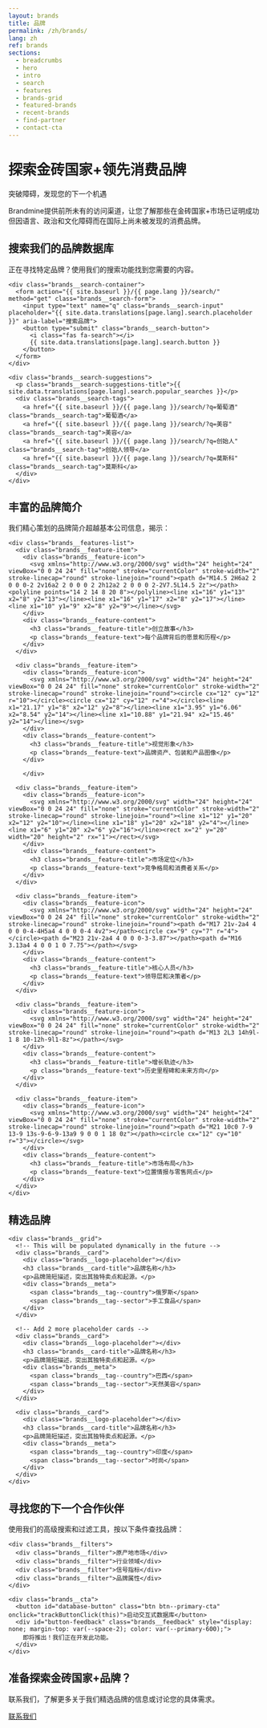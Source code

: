 ```yaml
---
layout: brands
title: 品牌
permalink: /zh/brands/
lang: zh
ref: brands
sections:
  - breadcrumbs
  - hero
  - intro
  - search
  - features
  - brands-grid
  - featured-brands
  - recent-brands
  - find-partner
  - contact-cta
---
```


<!-- Hero Panel -->
<div class="panel panel--hero">
  <div class="panel__content">
    <h1 class="panel__heading-primary brands__title">探索金砖国家+领先消费品牌</h1>
    <p class="panel__subtitle">突破障碍，发现您的下一个机遇</p>
  </div>
</div>

<!-- Introduction Panel -->
<div class="panel panel--light brands-panel">
  <div class="panel__content">
    <p class="panel__lead-text">Brandmine提供前所未有的访问渠道，让您了解那些在金砖国家+市场已证明成功但因语言、政治和文化障碍而在国际上尚未被发现的消费品牌。</p>
  </div>
</div>

<!-- Search Panel - NEW -->
<div class="panel panel--primary-soft brands-panel">
  <div class="panel__content">
    <h2 class="panel__heading-secondary">搜索我们的品牌数据库</h2>
    <p class="panel__lead-text">正在寻找特定品牌？使用我们的搜索功能找到您需要的内容。</p>

    <div class="brands__search-container">
      <form action="{{ site.baseurl }}/{{ page.lang }}/search/" method="get" class="brands__search-form">
        <input type="text" name="q" class="brands__search-input" placeholder="{{ site.data.translations[page.lang].search.placeholder }}" aria-label="搜索品牌">
        <button type="submit" class="brands__search-button">
          <i class="fas fa-search"></i>
          {{ site.data.translations[page.lang].search.button }}
        </button>
      </form>
    </div>

    <div class="brands__search-suggestions">
      <p class="brands__search-suggestions-title">{{ site.data.translations[page.lang].search.popular_searches }}</p>
      <div class="brands__search-tags">
        <a href="{{ site.baseurl }}/{{ page.lang }}/search/?q=葡萄酒" class="brands__search-tag">葡萄酒</a>
        <a href="{{ site.baseurl }}/{{ page.lang }}/search/?q=美容" class="brands__search-tag">美容</a>
        <a href="{{ site.baseurl }}/{{ page.lang }}/search/?q=创始人" class="brands__search-tag">创始人领导</a>
        <a href="{{ site.baseurl }}/{{ page.lang }}/search/?q=莫斯科" class="brands__search-tag">莫斯科</a>
      </div>
    </div>
  </div>
</div>

<!-- Brand Profiles Panel -->
<div class="panel panel--primary-soft">
  <div class="panel__content">
    <h2 class="panel__heading-secondary">丰富的品牌简介</h2>
    <p class="panel__lead-text">我们精心策划的品牌简介超越基本公司信息，揭示：</p>

    <div class="brands__features-list">
      <div class="brands__feature-item">
        <div class="brands__feature-icon">
          <svg xmlns="http://www.w3.org/2000/svg" width="24" height="24" viewBox="0 0 24 24" fill="none" stroke="currentColor" stroke-width="2" stroke-linecap="round" stroke-linejoin="round"><path d="M14.5 2H6a2 2 0 0 0-2 2v16a2 2 0 0 0 2 2h12a2 2 0 0 0 2-2V7.5L14.5 2z"></path><polyline points="14 2 14 8 20 8"></polyline><line x1="16" y1="13" x2="8" y2="13"></line><line x1="16" y1="17" x2="8" y2="17"></line><line x1="10" y1="9" x2="8" y2="9"></line></svg>
        </div>
        <div class="brands__feature-content">
          <h3 class="brands__feature-title">创立故事</h3>
          <p class="brands__feature-text">每个品牌背后的愿景和历程</p>
        </div>
      </div>

      <div class="brands__feature-item">
        <div class="brands__feature-icon">
          <svg xmlns="http://www.w3.org/2000/svg" width="24" height="24" viewBox="0 0 24 24" fill="none" stroke="currentColor" stroke-width="2" stroke-linecap="round" stroke-linejoin="round"><circle cx="12" cy="12" r="10"></circle><circle cx="12" cy="12" r="4"></circle><line x1="21.17" y1="8" x2="12" y2="8"></line><line x1="3.95" y1="6.06" x2="8.54" y2="14"></line><line x1="10.88" y1="21.94" x2="15.46" y2="14"></line></svg>
        </div>
        <div class="brands__feature-content">
          <h3 class="brands__feature-title">视觉形象</h3>
          <p class="brands__feature-text">品牌资产、包装和产品图像</p>
        </div>

        </div>

      <div class="brands__feature-item">
        <div class="brands__feature-icon">
          <svg xmlns="http://www.w3.org/2000/svg" width="24" height="24" viewBox="0 0 24 24" fill="none" stroke="currentColor" stroke-width="2" stroke-linecap="round" stroke-linejoin="round"><line x1="12" y1="20" x2="12" y2="10"></line><line x1="18" y1="20" x2="18" y2="4"></line><line x1="6" y1="20" x2="6" y2="16"></line><rect x="2" y="20" width="20" height="2" rx="1"></rect></svg>
        </div>
        <div class="brands__feature-content">
          <h3 class="brands__feature-title">市场定位</h3>
          <p class="brands__feature-text">竞争格局和消费者关系</p>
        </div>
      </div>

      <div class="brands__feature-item">
        <div class="brands__feature-icon">
          <svg xmlns="http://www.w3.org/2000/svg" width="24" height="24" viewBox="0 0 24 24" fill="none" stroke="currentColor" stroke-width="2" stroke-linecap="round" stroke-linejoin="round"><path d="M17 21v-2a4 4 0 0 0-4-4H5a4 4 0 0 0-4 4v2"></path><circle cx="9" cy="7" r="4"></circle><path d="M23 21v-2a4 4 0 0 0-3-3.87"></path><path d="M16 3.13a4 4 0 0 1 0 7.75"></path></svg>
        </div>
        <div class="brands__feature-content">
          <h3 class="brands__feature-title">核心人员</h3>
          <p class="brands__feature-text">领导层和决策者</p>
        </div>
      </div>

      <div class="brands__feature-item">
        <div class="brands__feature-icon">
          <svg xmlns="http://www.w3.org/2000/svg" width="24" height="24" viewBox="0 0 24 24" fill="none" stroke="currentColor" stroke-width="2" stroke-linecap="round" stroke-linejoin="round"><path d="M13 2L3 14h9l-1 8 10-12h-9l1-8z"></path></svg>
        </div>
        <div class="brands__feature-content">
          <h3 class="brands__feature-title">增长轨迹</h3>
          <p class="brands__feature-text">历史里程碑和未来方向</p>
        </div>
      </div>

      <div class="brands__feature-item">
        <div class="brands__feature-icon">
          <svg xmlns="http://www.w3.org/2000/svg" width="24" height="24" viewBox="0 0 24 24" fill="none" stroke="currentColor" stroke-width="2" stroke-linecap="round" stroke-linejoin="round"><path d="M21 10c0 7-9 13-9 13s-9-6-9-13a9 9 0 0 1 18 0z"></path><circle cx="12" cy="10" r="3"></circle></svg>
        </div>
        <div class="brands__feature-content">
          <h3 class="brands__feature-title">市场布局</h3>
          <p class="brands__feature-text">位置情报与零售网点</p>
        </div>
      </div>
    </div>
  </div>
</div>

<!-- Featured Brands Panel -->
<div class="panel panel--light">
  <div class="panel__content">
    <h2 class="panel__heading-secondary">精选品牌</h2>

    <div class="brands__grid">
      <!-- This will be populated dynamically in the future -->
      <div class="brands__card">
        <div class="brands__logo-placeholder"></div>
        <h3 class="brands__card-title">品牌名称</h3>
        <p>品牌简短描述，突出其独特卖点和起源。</p>
        <div class="brands__meta">
          <span class="brands__tag--country">俄罗斯</span>
          <span class="brands__tag--sector">手工食品</span>
        </div>
      </div>

      <!-- Add 2 more placeholder cards -->
      <div class="brands__card">
        <div class="brands__logo-placeholder"></div>
        <h3 class="brands__card-title">品牌名称</h3>
        <p>品牌简短描述，突出其独特卖点和起源。</p>
        <div class="brands__meta">
          <span class="brands__tag--country">巴西</span>
          <span class="brands__tag--sector">天然美容</span>
        </div>
      </div>

      <div class="brands__card">
        <div class="brands__logo-placeholder"></div>
        <h3 class="brands__card-title">品牌名称</h3>
        <p>品牌简短描述，突出其独特卖点和起源。</p>
        <div class="brands__meta">
          <span class="brands__tag--country">印度</span>
          <span class="brands__tag--sector">时尚</span>
        </div>
      </div>
    </div>
  </div>
</div>

<!-- Find Your Partner Panel -->
<div class="panel panel--accent-soft">
  <div class="panel__content">
    <h2 class="panel__heading-secondary">寻找您的下一个合作伙伴</h2>
    <p class="panel__lead-text">使用我们的高级搜索和过滤工具，按以下条件查找品牌：</p>

    <div class="brands__filters">
      <div class="brands__filter">原产地市场</div>
      <div class="brands__filter">行业领域</div>
      <div class="brands__filter">信号指标</div>
      <div class="brands__filter">品牌属性</div>
    </div>

    <div class="brands__cta">
      <button id="database-button" class="btn btn--primary-cta" onclick="trackButtonClick(this)">启动交互式数据库</button>
      <div id="button-feedback" class="brands__feedback" style="display: none; margin-top: var(--space-2); color: var(--primary-600);">
        即将推出！我们正在开发此功能。
      </div>
    </div>
  </div>
</div>

<!-- Contact CTA Panel -->
<div class="panel panel--cta">
  <div class="panel__content panel--centered">
    <h2 class="panel__heading-secondary">准备探索金砖国家+品牌？</h2>
    <p class="panel__lead-text">联系我们，了解更多关于我们精选品牌的信息或讨论您的具体需求。</p>
    <div class="cta-buttons">
      <a href="{{ site.baseurl }}/{{ page.lang }}/about/#contact" class="btn btn--secondary-cta">联系我们</a>
    </div>
  </div>
</div>

<script>
  function trackButtonClick(button) {
    console.log('Database button clicked');

    // Show feedback message
    const feedback = document.getElementById('button-feedback');
    feedback.style.display = 'block';

    // Hide the message after 10 seconds
    setTimeout(() => {
      feedback.style.display = 'none';
    }, 10000);
  }
</script>
